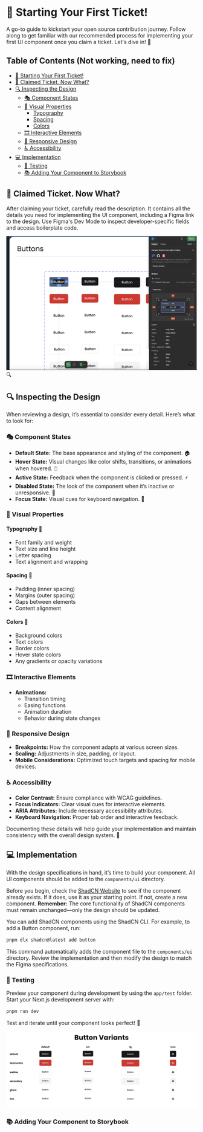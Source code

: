 # 🚀 Starting Your First Ticket!

A go-to guide to kickstart your open source contribution journey. Follow along to get familiar with our recommended process for implementing your first UI component once you claim a ticket. Let's dive in! 🎉

## Table of Contents (Not working, need to fix)
- [🚀 Starting Your First Ticket!](#-starting-your-first-ticket)
- [🤔 Claimed Ticket. Now What?](#-claimed-ticket-now-what)
- [🔍 Inspecting the Design](#-inspecting-the-design)
  - [🎭 Component States](#-component-states)
  - [🎨 Visual Properties](#-visual-properties)
    - [Typography](#typography)
    - [Spacing](#spacing)
    - [Colors](#colors)
  - [🎞️ Interactive Elements](#-interactive-elements)
  - [📱 Responsive Design](#-responsive-design)
  - [♿ Accessibility](#-accessibility)
- [💻 Implementation](#-implementation)
  - [🧪 Testing](#-testing)
  - [📚 Adding Your Component to Storybook](#-adding-your-component-to-storybook)


## 🤔 Claimed Ticket. Now What?

After claiming your ticket, carefully read the description. It contains all the details you need for implementing the UI component, including a Figma link to the design. Use Figma's Dev Mode to inspect developer-specific fields and access boilerplate code.

![Figma Dev Mode](assets/images/first-ticket/figma-dev-mode.png) 🔍

## 🔍 Inspecting the Design

When reviewing a design, it’s essential to consider every detail. Here’s what to look for:

### 🎭 Component States

- **Default State:** The base appearance and styling of the component. 🏠
- **Hover State:** Visual changes like color shifts, transitions, or animations when hovered. 🖱️
- **Active State:** Feedback when the component is clicked or pressed. ⚡
- **Disabled State:** The look of the component when it’s inactive or unresponsive. 🚫
- **Focus State:** Visual cues for keyboard navigation. 🎯

### 🎨 Visual Properties

#### Typography 📝
- Font family and weight
- Text size and line height
- Letter spacing
- Text alignment and wrapping

#### Spacing 📐
- Padding (inner spacing)
- Margins (outer spacing)
- Gaps between elements
- Content alignment

#### Colors 🌈
- Background colors
- Text colors
- Border colors
- Hover state colors
- Any gradients or opacity variations

### 🎞️ Interactive Elements

- **Animations:**
  - Transition timing
  - Easing functions
  - Animation duration
  - Behavior during state changes

### 📱 Responsive Design

- **Breakpoints:** How the component adapts at various screen sizes.
- **Scaling:** Adjustments in size, padding, or layout.
- **Mobile Considerations:** Optimized touch targets and spacing for mobile devices.

### ♿ Accessibility

- **Color Contrast:** Ensure compliance with WCAG guidelines.
- **Focus Indicators:** Clear visual cues for interactive elements.
- **ARIA Attributes:** Include necessary accessibility attributes.
- **Keyboard Navigation:** Proper tab order and interactive feedback.

Documenting these details will help guide your implementation and maintain consistency with the overall design system. 📝

## 💻 Implementation

With the design specifications in hand, it’s time to build your component. All UI components should be added to the `components/ui` directory.

Before you begin, check the [ShadCN Website](https://ui.shadcn.com/) to see if the component already exists. If it does, use it as your starting point. If not, create a new component. **Remember:** The core functionality of ShadCN components must remain unchanged—only the design should be updated.

You can add ShadCN components using the ShadCN CLI. For example, to add a Button component, run:

```bash
pnpm dlx shadcn@latest add button
```

This command automatically adds the component file to the `components/ui` directory. Review the implementation and then modify the design to match the Figma specifications.

### 🧪 Testing

Preview your component during development by using the `app/test` folder. Start your Next.js development server with:

```bash
pnpm run dev
```

Test and iterate until your component looks perfect! 🔧

![Button Development Preview](assets/images/first-ticket/button-dev-preview.png)

### 📚 Adding Your Component to Storybook
